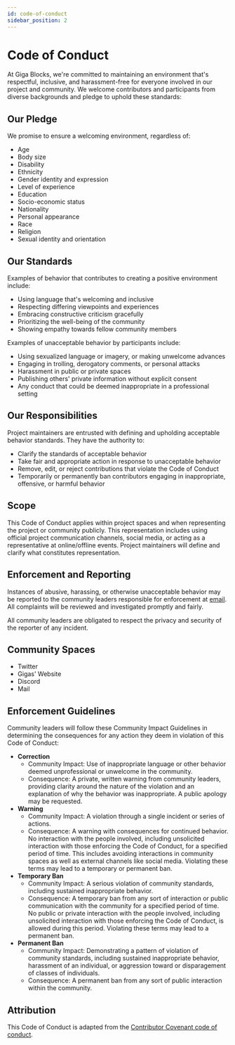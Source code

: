 ```yaml
---
id: code-of-conduct
sidebar_position: 2
---
```


# Code of Conduct

At Giga Blocks, we're committed to maintaining an environment that's respectful, inclusive, and harassment-free for everyone involved in our project and community. We welcome contributors and participants from diverse backgrounds and pledge to uphold these standards:

## Our Pledge​

We promise to ensure a welcoming environment, regardless of:

- Age
- Body size
- Disability
- Ethnicity
- Gender identity and expression
- Level of experience
- Education
- Socio-economic status
- Nationality
- Personal appearance
- Race
- Religion
- Sexual identity and orientation

## Our Standards​

Examples of behavior that contributes to creating a positive environment include:

- Using language that's welcoming and inclusive
- Respecting differing viewpoints and experiences
- Embracing constructive criticism gracefully
- Prioritizing the well-being of the community
- Showing empathy towards fellow community members

Examples of unacceptable behavior by participants include:

- Using sexualized language or imagery, or making unwelcome advances
- Engaging in trolling, derogatory comments, or personal attacks
- Harassment in public or private spaces
- Publishing others' private information without explicit consent
- Any conduct that could be deemed inappropriate in a professional setting

## Our Responsibilities​

Project maintainers are entrusted with defining and upholding acceptable behavior standards. They have the authority to:

- Clarify the standards of acceptable behavior
- Take fair and appropriate action in response to unacceptable behavior
- Remove, edit, or reject contributions that violate the Code of Conduct
- Temporarily or permanently ban contributors engaging in inappropriate, offensive, or harmful behavior

## Scope​

This Code of Conduct applies within project spaces and when representing the project or community publicly. This representation includes using official project communication channels, social media, or acting as a representative at online/offline events. Project maintainers will define and clarify what constitutes representation.

## Enforcement and Reporting​

Instances of abusive, harassing, or otherwise unacceptable behavior may be reported to the community leaders responsible for enforcement at [email](mailto:email). All complaints will be reviewed and investigated promptly and fairly.

All community leaders are obligated to respect the privacy and security of the reporter of any incident.

## Community Spaces​

- Twitter
- Gigas' Website
- Discord
- Mail

## Enforcement Guidelines​

Community leaders will follow these Community Impact Guidelines in determining the consequences for any action they deem in violation of this Code of Conduct:

- **Correction**
  - Community Impact: Use of inappropriate language or other behavior deemed unprofessional or unwelcome in the community.
  - Consequence: A private, written warning from community leaders, providing clarity around the nature of the violation and an explanation of why the behavior was inappropriate. A public apology may be requested.
- **Warning**
  - Community Impact: A violation through a single incident or series of actions.
  - Consequence: A warning with consequences for continued behavior. No interaction with the people involved, including unsolicited interaction with those enforcing the Code of Conduct, for a specified period of time. This includes avoiding interactions in community spaces as well as external channels like social media. Violating these terms may lead to a temporary or permanent ban.
- **Temporary Ban**
  - Community Impact: A serious violation of community standards, including sustained inappropriate behavior.
  - Consequence: A temporary ban from any sort of interaction or public communication with the community for a specified period of time. No public or private interaction with the people involved, including unsolicited interaction with those enforcing the Code of Conduct, is allowed during this period. Violating these terms may lead to a permanent ban.
- **Permanent Ban**
  - Community Impact: Demonstrating a pattern of violation of community standards, including sustained inappropriate behavior, harassment of an individual, or aggression toward or disparagement of classes of individuals.
  - Consequence: A permanent ban from any sort of public interaction within the community.

## Attribution​

This Code of Conduct is adapted from  the [Contributor Covenant code of conduct](https://www.contributor-covenant.org/version/2/1/code_of_conduct/).
